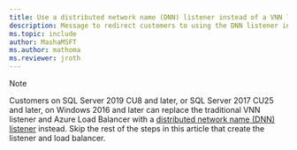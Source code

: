 ```yaml
---
title: Use a distributed network name (DNN) listener instead of a VNN listener for availability groups on SQL Server VMs. 
description: Message to redirect customers to using the DNN listener instead of the VNN listener. 
ms.topic: include
author: MashaMSFT
ms.author: mathoma
ms.reviewer: jroth
---
```


> [!NOTE]
> Customers on SQL Server 2019 CU8 and later, or SQL Server 2017 CU25 and later, on Windows 2016 and later can replace the traditional VNN listener and Azure Load Balancer with a [distributed network name (DNN) listener](../virtual-machines/windows/availability-group-distributed-network-name-dnn-listener-configure.md) instead. Skip the rest of the steps in this article that create the listener and load balancer.
